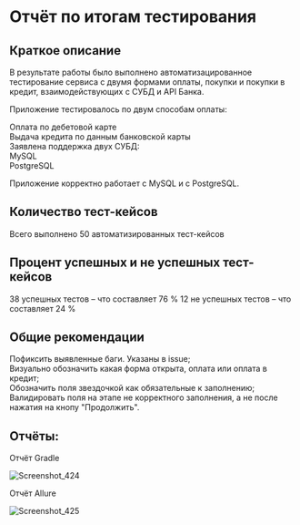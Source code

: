 # Отчёт по итогам тестирования
## Краткое описание
В результате работы было выполнено автоматизацированное тестирование сервиса с двумя формами оплаты, покупки и покупки в кредит, 
взаимодействующих с СУБД и API Банка.

Приложение тестировалось по двум способам оплаты:

Оплата по дебетовой карте  
Выдача кредита по данным банковской карты  
Заявлена поддержка двух СУБД:  
MySQL  
PostgreSQL  

Приложение корректно работает с MySQL и с PostgreSQL.  

## Количество тест-кейсов  
Всего выполнено 50 автоматизированных тест-кейсов

## Процент успешных и не успешных тест-кейсов  

38 успешных тестов – что составляет 76 %
12 не успешных тестов – что составляет 24 %

## Общие рекомендации
Пофиксить выявленные баги. Указаны в issue;  
Визуально обозначить какая форма открыта, оплата или оплата в кредит;  
Обозначить поля звездочкой как обязательные к заполнению;  
Валидировать поля на этапе не корректного заполнения, а не после нажатия на кнопу "Продолжить".  

## Отчёты:

Отчёт Gradle

![Screenshot_424](https://github.com/anna270892/diplom/assets/142071185/21e7c7c5-c977-453d-a93a-9fd57c3d2786)

Отчёт Allure

![Screenshot_425](https://github.com/anna270892/diplom/assets/142071185/88c03b1b-f263-486b-8dd2-7b306ba9de0f)
